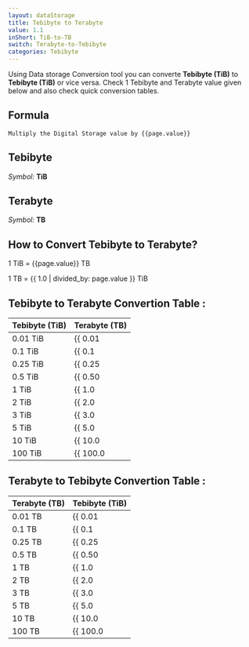 ```yaml
---
layout: dataStorage
title: Tebibyte to Terabyte
value: 1.1
inShort: TiB-to-TB
switch: Terabyte-to-Tebibyte
categories: Tebibyte
---
```


Using Data storage Conversion tool you can converte **Tebibyte (TiB)** to **Tebibyte (TiB)** or vice versa. Check 1 Tebibyte and Terabyte value given below and also check quick conversion tables.

## Formula
`Multiply the Digital Storage value by {{page.value}}`

## Tebibyte
*Symbol:* **TiB**

## Terabyte
*Symbol:* **TB**

## How to Convert Tebibyte to Terabyte?

1 TiB = {{page.value}} TB

1 TB = {{ 1.0 | divided_by: page.value }} TiB


## Tebibyte to Terabyte Convertion Table :

| Tebibyte (TiB) | Terabyte (TB) |
| ---- | ---- |
| 0.01 TiB | {{ 0.01 | times: page.value }} TB |
| 0.1 TiB | {{ 0.1 | times: page.value }} TB |
| 0.25 TiB | {{ 0.25 | times: page.value }} TB |
| 0.5 TiB | {{ 0.50 | times: page.value }} TB |
| 1 TiB | {{ 1.0 | times: page.value }} TB |
| 2 TiB | {{ 2.0 | times: page.value }} TB |
| 3 TiB | {{ 3.0 | times: page.value }} TB |
| 5 TiB | {{ 5.0 | times: page.value }} TB |
| 10 TiB | {{ 10.0 | times: page.value }} TB |
| 100 TiB | {{ 100.0 | times: page.value }} TB |

## Terabyte to Tebibyte Convertion Table :

| Terabyte (TB) | Tebibyte (TiB) |
| ---- | ---- |
| 0.01 TB | {{ 0.01 | divided_by: page.value }} TiB |
| 0.1 TB | {{ 0.1 | divided_by: page.value }} TiB |
| 0.25 TB | {{ 0.25 | divided_by: page.value }} TiB |
| 0.5 TB | {{ 0.50 | divided_by: page.value }} TiB |
| 1 TB | {{ 1.0 | divided_by: page.value }} TiB |
| 2 TB | {{ 2.0 | divided_by: page.value }} TiB |
| 3 TB | {{ 3.0 | divided_by: page.value }} TiB |
| 5 TB | {{ 5.0 | divided_by: page.value }} TiB |
| 10 TB | {{ 10.0 | divided_by: page.value }} TiB |
| 100 TB | {{ 100.0 | divided_by: page.value }} TiB |


<script>
document.getElementById('selectInput')[17].selected = true
document.getElementById('selectOutput')[16].selected = true
</script>
